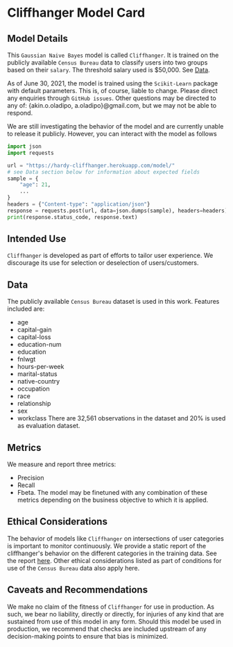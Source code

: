 # Cliffhanger Model Card

## Model Details
This `Gaussian Naive Bayes` model is called `Cliffhanger`. It is trained on the publicly available `Census Bureau` data
to classify users into two groups based on their `salary`. The threshold salary used is $50,000.
See [Data](#data).

As of June 30, 2021, the model is trained using the `Scikit-Learn` package with default parameters. This is, of course,
liable to change. Please direct any enquiries through `GitHub issues`. Other questions may be directed to any of:
{akin.o.oladipo, a.oladipo}@gmail.com, but we may not be able to respond.

We are still investigating the behavior of the model and are currently unable to release it publicly. However, you can
interact with the model as follows
```python
import json
import requests

url = "https://hardy-cliffhanger.herokuapp.com/model/"
# see Data section below for information about expected fields
sample = {
    "age": 21,
    ...
}
headers = {"Content-type": "application/json"}
response = requests.post(url, data=json.dumps(sample), headers=headers)
print(response.status_code, response.text)
```

## Intended Use
`Cliffhanger` is developed as part of efforts to tailor user experience. We discourage its use for
selection or deselection of users/customers.

## Data
The publicly available `Census Bureau` dataset is used in this work. Features included are:
- age
- capital-gain
- capital-loss
- education-num
- education
- fnlwgt
- hours-per-week
- marital-status
- native-country
- occupation
- race
- relationship
- sex
- workclass
There are 32,561 observations in the dataset and 20% is used as evaluation dataset.

## Metrics
We measure and report three metrics:
- Precision
- Recall
- Fbeta.
The model may be finetuned with any combination of these metrics depending on the business objective to which it is
applied.

## Ethical Considerations
The behavior of models like `Cliffhanger` on intersections of user categories is important to monitor continuously.
We provide a static report of the cliffhanger's behavior on the different categories in the training data.
See the report [here](outputs/slice_output.txt). Other ethical considerations listed as part of conditions for use of the `Census Bureau` data also apply here.

## Caveats and Recommendations
We make no claim of the fitness of `Cliffhanger` for use in production. As such, we bear no liability, directly or
directly, for injuries of any kind that are sustained from use of this model in any form. Should this model be used
in production, we recommend that checks are included upstream of any decision-making points to ensure that bias is
minimized.
